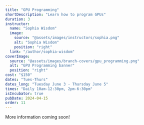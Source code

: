 ```yaml
---
title: "GPU Programming"
shortDescription: "Learn how to program GPUs"
duration: 3
instructor:
  name: "Sophia Wisdom"
  image:
    source: "@assets/images/instructors/sophia.png"
    alt: "Sophia Wisdom"
    position: "right"
  link: "/author/sophia-wisdom"
coverImage:
  source: "@assets/images/branch-covers/gpu_programming.png"
  alt: "GPU Programming banner"
  position: "right"
cost: "$150"
dates: "Tues-Thurs"
dates_long: "Tuesday June 3 - Thursday June 5"
times: "Daily 10am-12:30pm, 2pm-6:30pm"
isIncubator: true
pubDate: 2024-04-15
order: 11
---
```


More information coming soon!
